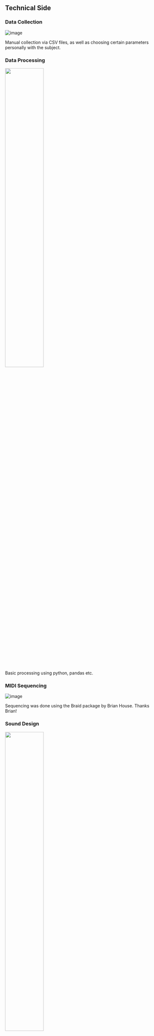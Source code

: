 ## Technical Side
### Data Collection
![image](https://github.com/tamirelazar/family_sonification/blob/fad0e4e0120a46c8ec0a8ee71d11d5b1f6d992b7/images/demo_csv_screenshot.png)

Manual collection via CSV files, as well as choosing certain parameters personally with the subject.
### Data Processing
<img src="https://github.com/tamirelazar/family_sonification/blob/fad0e4e0120a46c8ec0a8ee71d11d5b1f6d992b7/images/family_member_example.png" height="50%" width="50%">

Basic processing using python, pandas etc.
### MIDI Sequencing
![image](https://github.com/tamirelazar/family_sonification/blob/fad0e4e0120a46c8ec0a8ee71d11d5b1f6d992b7/images/braid_code_example.png)

Sequencing was done using the Braid package by Brian House. Thanks Brian!
### Sound Design
<img src="https://github.com/tamirelazar/family_sonification/blob/fad0e4e0120a46c8ec0a8ee71d11d5b1f6d992b7/images/ableton%20shot.png" height="50%" width="50%">

MIDI output was ported to Ableton for further audio design work.

